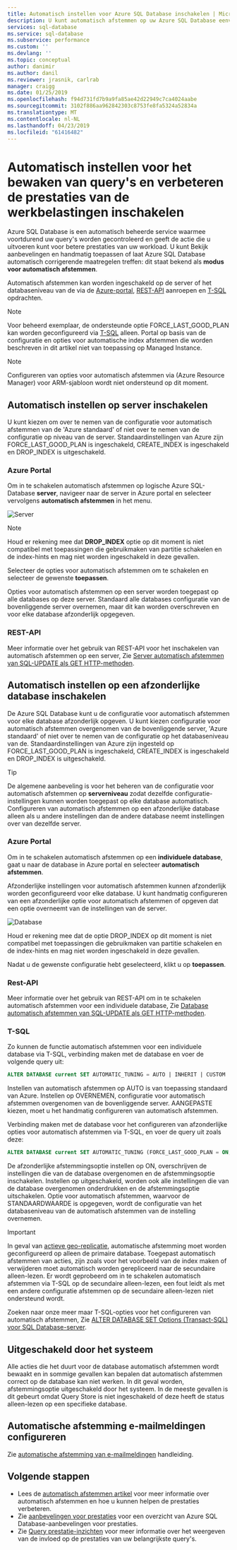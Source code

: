 ```yaml
---
title: Automatisch instellen voor Azure SQL Database inschakelen | Microsoft Docs
description: U kunt automatisch afstemmen op uw Azure SQL Database eenvoudig.
services: sql-database
ms.service: sql-database
ms.subservice: performance
ms.custom: ''
ms.devlang: ''
ms.topic: conceptual
author: danimir
ms.author: danil
ms.reviewer: jrasnik, carlrab
manager: craigg
ms.date: 01/25/2019
ms.openlocfilehash: f94d731fd7b9a9fa85ae42d22949c7ca4024aabe
ms.sourcegitcommit: 3102f886aa962842303c8753fe8fa5324a52834a
ms.translationtype: MT
ms.contentlocale: nl-NL
ms.lasthandoff: 04/23/2019
ms.locfileid: "61416482"
---
```

# <a name="enable-automatic-tuning-to-monitor-queries-and-improve-workload-performance"></a>Automatisch instellen voor het bewaken van query's en verbeteren de prestaties van de werkbelastingen inschakelen

Azure SQL Database is een automatisch beheerde service waarmee voortdurend uw query's worden gecontroleerd en geeft de actie die u uitvoeren kunt voor betere prestaties van uw workload. U kunt Bekijk aanbevelingen en handmatig toepassen of laat Azure SQL Database automatisch corrigerende maatregelen treffen: dit staat bekend als **modus voor automatisch afstemmen**.

Automatisch afstemmen kan worden ingeschakeld op de server of het databaseniveau van de via de [Azure-portal](sql-database-automatic-tuning-enable.md#azure-portal), [REST-API](sql-database-automatic-tuning-enable.md#rest-api) aanroepen en [T-SQL](https://docs.microsoft.com/sql/t-sql/statements/alter-database-transact-sql-set-options?view=azuresqldb-current) opdrachten.

> [!NOTE]
> Voor beheerd exemplaar, de ondersteunde optie FORCE_LAST_GOOD_PLAN kan worden geconfigureerd via [T-SQL](https://azure.microsoft.com/blog/automatic-tuning-introduces-automatic-plan-correction-and-t-sql-management) alleen. Portal op basis van de configuratie en opties voor automatische index afstemmen die worden beschreven in dit artikel niet van toepassing op Managed Instance.

> [!NOTE]
> Configureren van opties voor automatisch afstemmen via (Azure Resource Manager) voor ARM-sjabloon wordt niet ondersteund op dit moment.

## <a name="enable-automatic-tuning-on-server"></a>Automatisch instellen op server inschakelen

U kunt kiezen om over te nemen van de configuratie voor automatisch afstemmen van de 'Azure standaard' of niet over te nemen van de configuratie op niveau van de server. Standaardinstellingen van Azure zijn FORCE_LAST_GOOD_PLAN is ingeschakeld, CREATE_INDEX is ingeschakeld en DROP_INDEX is uitgeschakeld.

### <a name="azure-portal"></a>Azure Portal

Om in te schakelen automatisch afstemmen op logische Azure SQL-Database **server**, navigeer naar de server in Azure portal en selecteer vervolgens **automatisch afstemmen** in het menu.

![Server](./media/sql-database-automatic-tuning-enable/server.png)

> [!NOTE]
> Houd er rekening mee dat **DROP_INDEX** optie op dit moment is niet compatibel met toepassingen die gebruikmaken van partitie schakelen en de index-hints en mag niet worden ingeschakeld in deze gevallen.
>

Selecteer de opties voor automatisch afstemmen om te schakelen en selecteer de gewenste **toepassen**.

Opties voor automatisch afstemmen op een server worden toegepast op alle databases op deze server. Standaard alle databases configuratie van de bovenliggende server overnemen, maar dit kan worden overschreven en voor elke database afzonderlijk opgegeven.

### <a name="rest-api"></a>REST-API

Meer informatie over het gebruik van REST-API voor het inschakelen van automatisch afstemmen op een server, Zie [Server automatisch afstemmen van SQL-UPDATE als GET HTTP-methoden](https://docs.microsoft.com/rest/api/sql/serverautomatictuning).

## <a name="enable-automatic-tuning-on-an-individual-database"></a>Automatisch instellen op een afzonderlijke database inschakelen

De Azure SQL Database kunt u de configuratie voor automatisch afstemmen voor elke database afzonderlijk opgeven. U kunt kiezen configuratie voor automatisch afstemmen overgenomen van de bovenliggende server, 'Azure standaard' of niet over te nemen van de configuratie op het databaseniveau van de. Standaardinstellingen van Azure zijn ingesteld op FORCE_LAST_GOOD_PLAN is ingeschakeld, CREATE_INDEX is ingeschakeld en DROP_INDEX is uitgeschakeld.

> [!TIP]
> De algemene aanbeveling is voor het beheren van de configuratie voor automatisch afstemmen op **serverniveau** zodat dezelfde configuratie-instellingen kunnen worden toegepast op elke database automatisch. Configureren van automatisch afstemmen op een afzonderlijke database alleen als u andere instellingen dan de andere database neemt instellingen over van dezelfde server.
>

### <a name="azure-portal"></a>Azure Portal

Om in te schakelen automatisch afstemmen op een **individuele database**, gaat u naar de database in Azure portal en selecteer **automatisch afstemmen**.

Afzonderlijke instellingen voor automatisch afstemmen kunnen afzonderlijk worden geconfigureerd voor elke database. U kunt handmatig configureren van een afzonderlijke optie voor automatisch afstemmen of opgeven dat een optie overneemt van de instellingen van de server.

![Database](./media/sql-database-automatic-tuning-enable/database.png)

Houd er rekening mee dat de optie DROP_INDEX op dit moment is niet compatibel met toepassingen die gebruikmaken van partitie schakelen en de index-hints en mag niet worden ingeschakeld in deze gevallen.

Nadat u de gewenste configuratie hebt geselecteerd, klikt u op **toepassen**.

### <a name="rest-api"></a>Rest-API

Meer informatie over het gebruik van REST-API om in te schakelen automatisch afstemmen voor een individuele database, Zie [Database automatisch afstemmen van SQL-UPDATE als GET HTTP-methoden](https://docs.microsoft.com/rest/api/sql/databaseautomatictuning).

### <a name="t-sql"></a>T-SQL

Zo kunnen de functie automatisch afstemmen voor een individuele database via T-SQL, verbinding maken met de database en voer de volgende query uit:

```SQL
ALTER DATABASE current SET AUTOMATIC_TUNING = AUTO | INHERIT | CUSTOM
```

Instellen van automatisch afstemmen op AUTO is van toepassing standaard van Azure. Instellen op OVERNEMEN, configuratie voor automatisch afstemmen overgenomen van de bovenliggende server. AANGEPASTE kiezen, moet u het handmatig configureren van automatisch afstemmen.

Verbinding maken met de database voor het configureren van afzonderlijke opties voor automatisch afstemmen via T-SQL, en voer de query uit zoals deze:

```SQL
ALTER DATABASE current SET AUTOMATIC_TUNING (FORCE_LAST_GOOD_PLAN = ON, CREATE_INDEX = DEFAULT, DROP_INDEX = OFF)
```

De afzonderlijke afstemmingsoptie instellen op ON, overschrijven de instellingen die van de database overgenomen en de afstemmingsoptie inschakelen. Instellen op uitgeschakeld, worden ook alle instellingen die van de database overgenomen onderdrukken en de afstemmingsoptie uitschakelen. Optie voor automatisch afstemmen, waarvoor de STANDAARDWAARDE is opgegeven, wordt de configuratie van het databaseniveau van de automatisch afstemmen van de instelling overnemen.  

> [!IMPORTANT]
> In geval van [actieve geo-replicatie](sql-database-auto-failover-group.md), automatische afstemming moet worden geconfigureerd op alleen de primaire database. Toegepast automatisch afstemmen van acties, zijn zoals voor het voorbeeld van de index maken of verwijderen moet automatisch worden gerepliceerd naar de secundaire alleen-lezen. Er wordt geprobeerd om in te schakelen automatisch afstemmen via T-SQL op de secundaire alleen-lezen, een fout leidt als met een andere configuratie afstemmen op de secundaire alleen-lezen niet ondersteund wordt.
>

Zoeken naar onze meer maar T-SQL-opties voor het configureren van automatisch afstemmen, Zie [ALTER DATABASE SET Options (Transact-SQL) voor SQL Database-server](https://docs.microsoft.com/sql/t-sql/statements/alter-database-transact-sql-set-options?view=azuresqldb-current).

## <a name="disabled-by-the-system"></a>Uitgeschakeld door het systeem

Alle acties die het duurt voor de database automatisch afstemmen wordt bewaakt en in sommige gevallen kan bepalen dat automatisch afstemmen correct op de database kan niet werken. In dit geval worden, afstemmingsoptie uitgeschakeld door het systeem. In de meeste gevallen is dit gebeurt omdat Query Store is niet ingeschakeld of deze heeft de status alleen-lezen op een specifieke database.

## <a name="configure-automatic-tuning-e-mail-notifications"></a>Automatische afstemming e-mailmeldingen configureren

Zie [automatische afstemming van e-mailmeldingen](sql-database-automatic-tuning-email-notifications.md) handleiding.

## <a name="next-steps"></a>Volgende stappen

* Lees de [automatisch afstemmen artikel](sql-database-automatic-tuning.md) voor meer informatie over automatisch afstemmen en hoe u kunnen helpen de prestaties verbeteren.
* Zie [aanbevelingen voor prestaties](sql-database-advisor.md) voor een overzicht van Azure SQL Database-aanbevelingen voor prestaties.
* Zie [Query prestatie-inzichten](sql-database-query-performance.md) voor meer informatie over het weergeven van de invloed op de prestaties van uw belangrijkste query's.
